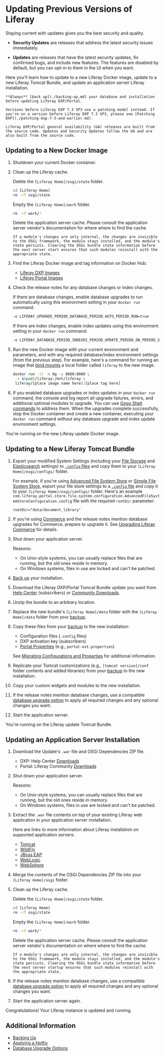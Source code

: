 # Updating Previous Versions of Liferay

Staying current with updates gives you the best security and quality. 

* **Security Updates** are releases that address the latest security issues immediately.

* **Updates** are releases that have the latest security updates, fix confirmed bugs, and include new features. The features are disabled by default, but you can opt-in to them in the UI when you want.

Here you'll learn how to update to a new Liferay Docker image, update to a new Liferay Tomcat Bundle, and update an application server Liferay installation.

```{warning}
**Always** [back up](./backing-up.md) your database and installation before updating Liferay DXP/Portal.
```

```{important}
Versions before Liferay DXP 7.3 SP3 use a patching model instead. If you're on a version before Liferay DXP 7.3 SP3, please see [Patching DXP](./patching-dxp-7-3-and-earlier.md).
```

```{note}
Liferay DXP/Portal general availability (GA) releases are built from the source code. Updates and Security Updates follow the GA and are also built from the source code.
```

## Updating to a New Docker Image

1. Shutdown your current Docker container.

1. Clean up the Liferay cache.

    Delete the `[Liferay Home]/osgi/state` folder.

    ```bash
    cd [Liferay Home]
    rm -rf osgi/state
    ```

    Empty the `[Liferay Home]/work` folder.

    ```bash
    rm -rf work/*
    ```

    Delete the application server cache. Please consult the application server vendor's documentation for where where to find the cache.

    ```{note}
    If a module's changes are only internal, the changes are invisible to the OSGi framework, the module stays installed, and the module's state persists. Clearing the OSGi bundle state information before the next server start ensures that such modules reinstall with the appropriate state.
    ```

1. Find the Liferay Docker image and tag information on Docker Hub:

   * [Liferay DXP Images](https://hub.docker.com/r/liferay/dxp)
   * [Liferay Portal Images](https://hub.docker.com/r/liferay/portal)

1. Check the release notes for any database changes or index changes.

    If there are database changes, enable database upgrades to run automatically using this environment setting in your `docker run` command:

    ```bash
    -e LIFERAY_UPGRADE_PERIOD_DATABASE_PERIOD_AUTO_PERIOD_RUN=true
    ```

    If there are index changes, enable index updates using this environment setting in your `docker run` command:

    ```bash
    -e LIFERAY_DATABASE_PERIOD_INDEXES_PERIOD_UPDATE_PERIOD_ON_PERIOD_STARTUP=true
    ```

1. Run the new Docker image with your current environment and parameters, and with any required database/index environment settings (from the previous step). For example, here's a command for running an image that [bind mounts](../installing-liferay/using-liferay-docker-images/providing-files-to-the-container.md) a local folder called `liferay` to the new image.

    ```bash
    docker run -it -m 8g -p 8080:8080 \
     -v $(pwd)/liferay:/mnt/liferay \
     liferay/[place image name here]:[place tag here]
    ```

1. If you enabled database upgrades or index updates in your `docker run` command, the console and log report all upgrade failures, errors, and additional optional modules to upgrade. You can use [Gogo Shell commands](../upgrading-liferay/upgrade-stability-and-performance/upgrading-modules-using-gogo-shell.md) to address them. When the upgrades complete successfully, stop the Docker container and create a new container, executing your `docker run` command *without* any database upgrade and index update environment settings.

You're running on the new Liferay update Docker image.

## Updating to a New Liferay Tomcat Bundle

1. Export your modified System Settings (including your [File Storage](../../system-administration/file-storage.md) and [Elasticsearch](../../using-search/installing-and-upgrading-a-search-engine/elasticsearch/connecting-to-elasticsearch.md) settings) to [`.config` files](../../system-administration/configuring-liferay/configuration-files-and-factories/using-configuration-files.md#creating-configuration-files) and copy them to your `[Liferay Home]/osgi/configs/` folder.

    For example, if you're using [Advanced File System Store](../../system-administration/file-storage.md) or [Simple File System Store](../../system-administration/file-storage/other-file-store-types/simple-file-system-store.md), export your file store settings to a [`.config` file](../../system-administration/configuring-liferay/configuration-files-and-factories/using-configuration-files.md#creating-configuration-files) and copy it to your `[Liferay Home]/osgi/configs/` folder. Here's an example `com.liferay.portal.store.file.system.configuration.AdvancedFileSystemStoreConfiguration.config` file with the required `rootDir` parameter:

    ```properties
    rootDir="data/document_library"
    ```

1. If you're using [Commerce](https://learn.liferay.com/commerce/latest/en/index.html) and the release notes mention database upgrades for Commerce, prepare to upgrade it. See [Upgrading Liferay Commerce](https://learn.liferay.com/commerce/latest/en/installation-and-upgrades/upgrading-liferay-commerce.html) for details.

1. Shut down your application server.

    Reasons:

    * On Unix-style systems, you can usually replace files that are running, but the old ones reside in memory.
    * On Windows systems, files in use are locked and can't be patched.

1. [Back up](./backing-up.md) your installation.

1. Download the Liferay DXP/Portal Tomcat Bundle update you want from [Help Center](https://help.liferay.com/hc) (subscribers) or [Community Downloads](https://www.liferay.com/downloads-community).

1. Unzip the bundle to an arbitrary location.

1. Replace the new bundle's `[Liferay Home]/data` folder with the `[Liferay Home]/data` folder from your [backup](./backing-up.md).

1. Copy these files from your [backup](./backing-up.md) to the new installation:

    * Configuration files (`.config` files)
    * DXP activation key (subscribers)
    * [Portal Properties](../reference/portal-properties.md) (e.g., `portal-ext.properties`)

    See [Migrating Configurations and Properties](../upgrading-liferay/migrating-configurations-and-properties.md) for additional information.

1. Replicate your Tomcat customizations (e.g., `[tomcat version]/conf` folder contents and added libraries) from your [backup](./backing-up.md) to the new installation.

1. Copy your custom widgets and modules to the new installation.

1. If the release notes mention database changes, use a compatible [database upgrade option](../upgrading-liferay/reference/database-upgrade-options.md) to apply all required changes and any optional changes you want.

1. Start the application server.

You're running on the Liferay update Tomcat Bundle.

## Updating an Application Server Installation

1. Download the Update's `.war` file and OSGi Dependencies ZIP file.

    * DXP: Help Center [Downloads](https://customer.liferay.com/downloads)
    * Portal: Liferay Community [Downloads](https://www.liferay.com/downloads-community)

1. Shut down your application server.

    Reasons:

    * On Unix-style systems, you can usually replace files that are running, but the old ones reside in memory.
    * On Windows systems, files in use are locked and can't be patched.

1. Extract the `.war` file contents on top of your existing Liferay web application in your application server installation.

    Here are links to more information about Liferay installation on supported application servers:

    * [Tomcat](../installing-liferay/installing-liferay-on-an-application-server/installing-on-tomcat.md)
    * [WildFly](../installing-liferay/installing-liferay-on-an-application-server/installing-on-wildfly.md)
    * [JBoss EAP](../installing-liferay/installing-liferay-on-an-application-server/installing-on-jboss-eap.md)
    * [WebLogic](../installing-liferay/installing-liferay-on-an-application-server/installing-on-weblogic.md)
    * [WebSphere](../installing-liferay/installing-liferay-on-an-application-server/installing-on-websphere.md)

1. Merge the contents of the OSGi Dependencies ZIP file into your `[Liferay Home]/osgi` folder.

1. Clean up the Liferay cache.

    Delete the `[Liferay Home]/osgi/state` folder.

    ```bash
    cd [Liferay Home]
    rm -rf osgi/state
    ```

    Empty the `[Liferay Home]/work` folder.

    ```bash
    rm -rf work/*
    ```

    Delete the application server cache. Please consult the application server vendor's documentation on where where to find the cache.

    ```{note}
    If a module's changes are only internal, the changes are invisible to the OSGi framework, the module stays installed, and the module's state persists. Clearing the OSGi bundle state information before the next server startup ensures that such modules reinstall with the appropriate state.
    ```

1. If the release notes mention database changes, use a compatible [database upgrade option](../upgrading-liferay/reference/database-upgrade-options.md) to apply all required changes and any optional changes you want.

1. Start the application server again.

Congratulations! Your Liferay instance is updated and running.

## Additional Information

* [Backing Up](./backing-up.md)
* [Applying a Hotfix](./applying-a-hotfix.md)
* [Database Upgrade Options](../upgrading-liferay/reference/database-upgrade-options.md)
